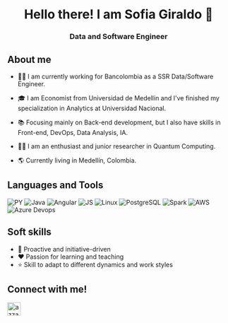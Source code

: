 <h1 align="center">Hello there! I am Sofia Giraldo 👋</h1>

<h3 align="center">Data and Software Engineer</h3>

## About me

- 👨‍💼 I am currently working for Bancolombia as a SSR Data/Software Engineer.

- 🎓 I am Economist from Universidad de Medellin and I've finished my specialization in Analytics at Universidad Nacional.

- 📚 Focusing mainly on Back-end development, but I also have skills in Front-end, DevOps, Data Analysis, IA.

- 👨‍💻 I am an enthusiast and junior researcher in Quantum Computing.

- 🌎 Currently living in Medellín, Colombia.

## Languages and Tools

  ![PY](https://img.shields.io/badge/Python-007ACC?style=for-the-badge&logo=python&logoColor=white)
  ![Java](https://img.shields.io/badge/Java-ED8B00?style=for-the-badge&logo=openjdk&logoColor=black)
  ![Angular](https://img.shields.io/badge/Angular-f42165?style=for-the-badge&logo=angular&logoColor=white)
  ![JS](https://img.shields.io/badge/JavaScript-F7DF1E?style=for-the-badge&logo=javascript&logoColor=black)
  ![Linux](https://img.shields.io/badge/Linux-007ACC?style=for-the-badge&logo=linux&logoColor=white)
  ![PostgreSQL](https://img.shields.io/badge/PostgreSQL-ED8B00?style=for-the-badge&logo=postgresql&logoColor=black)
  ![Spark](https://img.shields.io/badge/Spark-f42165?style=for-the-badge&logo=spark&logoColor=white)
  ![AWS](https://img.shields.io/badge/Amazon_AWS-F7DF1E?style=for-the-badge&logo=amazonaws&logoColor=black)
  ![Azure Devops](https://img.shields.io/badge/Azure_DevOps-0078D7?style=for-the-badge&logo=azure-devops&logoColor=white)

## Soft skills

- 🚀 Proactive and initiative-driven
- ❤️ Passion for learning and teaching
- ⭐ Skill to adapt to different dynamics and work styles

## Connect with me!
<p align="left">
      <a href="https://www.linkedin.com/in/yackelin-sof%C3%ADa-giraldo-casta%C3%B1o/" target="blank"><img align="center"
         src="https://img.shields.io/badge/linkedin-%231DA1F2.svg?style=for-the-badge&logo=linkedin&logoColor=white"
         alt="azzar" height="30"/></a>
</p>
